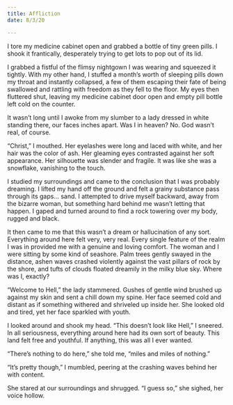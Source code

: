 ```yaml
---
title: Affliction
date: 8/3/20

---
```


I tore my medicine cabinet open and grabbed a bottle of tiny green pills. I shook it frantically, desperately trying to get lots to pop out of its lid.

I grabbed a fistful of the flimsy nightgown I was wearing and squeezed it tightly. With my other hand, I stuffed a month’s worth of sleeping pills down my throat and instantly collapsed, a few of them escaping their fate of being swallowed and rattling with freedom as they fell to the floor. My eyes then fluttered shut, leaving my medicine cabinet door open and empty pill bottle left cold on the counter.

It wasn’t long until I awoke from my slumber to a lady dressed in white standing there, our faces inches apart. Was I in heaven? No. God wasn’t real, of course.

“Christ,” I mouthed. Her eyelashes were long and laced with white, and her hair was the color of ash. Her gleaming eyes contrasted against her soft appearance. Her silhouette was slender and fragile. It was like she was a snowflake, vanishing to the touch.

I studied my surroundings and came to the conclusion that I was probably dreaming. I lifted my hand off the ground and felt a grainy substance pass through its gaps… sand. I attempted to drive myself backward, away from the bizarre woman, but something hard behind me wasn’t letting that happen. I gaped and turned around to find a rock towering over my body, rugged and black.

It then came to me that this wasn’t a dream or hallucination of any sort. Everything around here felt very, very real. Every single feature of the realm I was in provided me with a genuine and loving comfort. The woman and I were sitting by some kind of seashore. Palm trees gently swayed in the distance, ashen waves crashed violently against the vast pillars of rock by the shore, and tufts of clouds floated dreamily in the milky blue sky. Where was I, exactly?

“Welcome to Hell,” the lady stammered. Gushes of gentle wind brushed up against my skin and sent a chill down my spine. Her face seemed cold and distant as if something withered and shriveled up inside her. She looked old and tired, yet her face sparkled with youth.

I looked around and shook my head. “This doesn’t look like Hell,” I sneered. In all seriousness, everything around here had its own sort of beauty. This land felt free and youthful. If anything, this was all I ever wanted.

“There’s nothing to do here,” she told me, “miles and miles of nothing.”

“It’s pretty though,” I mumbled, peering at the crashing waves behind her with content.

She stared at our surroundings and shrugged. “I guess so,” she sighed, her voice hollow.

